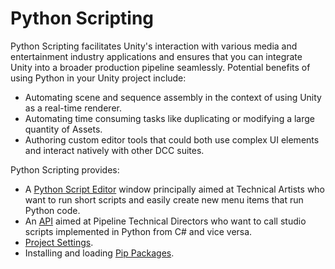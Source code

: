 # Python Scripting

Python Scripting facilitates Unity's interaction with various media and
entertainment industry applications and ensures that you can integrate Unity
into a broader production pipeline seamlessly. Potential benefits of using
Python in your Unity project include:

- Automating scene and sequence assembly in the context of using Unity as a 
real-time renderer.
- Automating time consuming tasks like duplicating or modifying a large 
quantity of Assets.
- Authoring custom editor tools that could both use complex UI elements and 
interact natively with other DCC suites.

Python Scripting provides:
* A [Python Script Editor](PythonScriptEditor.md) window principally aimed at
  Technical Artists who want to run short scripts and easily create new menu
  items that run Python code.
* An [API](inProcessAPI.md) aimed at Pipeline Technical Directors
  who want to call studio scripts implemented in Python from C# and vice versa.
* [Project Settings](settings.md).
* Installing and loading [Pip Packages](settings.md#pipPackages).